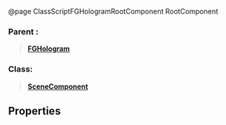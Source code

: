 @page ClassScriptFGHologramRootComponent RootComponent
### Parent :
<b><a href="_class_script_f_g_hologram.html"><blockquote>FGHologram</blockquote></a></b>
### Class:
<b><a href="_class_script_scene_component.html"><blockquote>SceneComponent</blockquote></a></b>
## Properties
